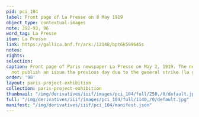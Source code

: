 ```yaml
---
pid: pci_104
label: Front page of La Presse on 8 May 1919
object_type: contextual-images
note: 392-93, 96
word_tag: La Presse
item: La Presse
link: https://gallica.bnf.fr/ark:/12148/bpt6k599645s
notes: 
rights: 
selection: 
caption: Front page of Paris newspaper La Presse on May 2, 1919. The newspaper did
  not publish an issue the previous day due to the general strike (la grève).
order: '98'
layout: paris-project-exhibition
collection: paris-project-exhibition
thumbnail: "/img/derivatives/iiif/images/pci_104/full/250,/0/default.jpg"
full: "/img/derivatives/iiif/images/pci_104/full/1140,/0/default.jpg"
manifest: "/img/derivatives/iiif/pci_104/manifest.json"
---
```

